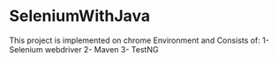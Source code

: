 # SeleniumWithJava

This project is implemented on chrome Environment and Consists of:
1- Selenium webdriver
2- Maven
3- TestNG
